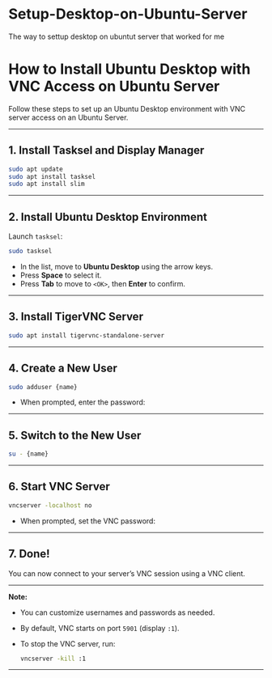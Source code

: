 # Setup-Desktop-on-Ubuntu-Server
The way to settup desktop on ubuntut server that worked for me

# How to Install Ubuntu Desktop with VNC Access on Ubuntu Server

Follow these steps to set up an Ubuntu Desktop environment with VNC server access on an Ubuntu Server.

---

## 1. **Install Tasksel and Display Manager**

```bash
sudo apt update
sudo apt install tasksel
sudo apt install slim
```

---

## 2. **Install Ubuntu Desktop Environment**

Launch `tasksel`:

```bash
sudo tasksel
```

* In the list, move to **Ubuntu Desktop** using the arrow keys.
* Press **Space** to select it.
* Press **Tab** to move to `<OK>`, then **Enter** to confirm.

---

## 3. **Install TigerVNC Server**

```bash
sudo apt install tigervnc-standalone-server
```

---

## 4. **Create a New User**

```bash
sudo adduser {name}
```

* When prompted, enter the password:

---

## 5. **Switch to the New User**

```bash
su - {name}
```

---

## 6. **Start VNC Server**

```bash
vncserver -localhost no
```

* When prompted, set the VNC password:


---

## 7. **Done!**

You can now connect to your server’s VNC session using a VNC client.

---

**Note:**

* You can customize usernames and passwords as needed.
* By default, VNC starts on port `5901` (display `:1`).
* To stop the VNC server, run:

  ```bash
  vncserver -kill :1
  ```

---
